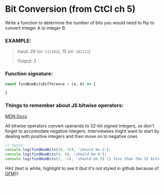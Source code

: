 # Bit Conversion (from CtCI ch 5)
Write a function to determine the number of bits you would need to flip to convert
integer A to integer B.


### EXAMPLE:

> Input:  29 (or: `111101`), 15 (or: `101111`)
>
> Output: 2

### Function signature:

```js
const findNumBitsDifference = (a, b) => {

}
```

### Things to remember about JS bitwise operators:
[MDN Docs](https://developer.mozilla.org/en-US/docs/Web/JavaScript/Reference/Operators/Bitwise_Operators)

All bitwise operators convert operands to 32-bit signed integers, so don't forget to accomodate negative integers. Interviewees might want to start by dealing with positive integers and then move on to negative ones

```js
// tests:
console.log(findNumBits(29, 15), 'should be 2');
console.log(findNumBits(4, 4), 'should be 0');
console.log(findNumBits(1, -1), 'should be 31 (1 less than the 32 bits of this signed int)');
```

Hint (text is white, highlight to see it (but it's not styled in github because of [GFM](https://help.github.com/categories/writing-on-github/))):

 <span style="color:white">
Don't forget that there are zero-filling and sign-propagating bit shift operations.  One might lead to infinite loops in some cases...
</span>